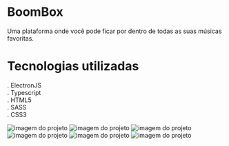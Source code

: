 # BoomBox
Uma plataforma onde você pode ficar por dentro de todas as suas músicas favoritas. 
 # Tecnologias utilizadas

  . ElectronJS<br/>
  . Typescript<br/>
  . HTML5<br/>
  . SASS<br/>
  . CSS3<br/>

  <div allign="center" width="900px">
    <img src="https://github.com/AllanC12/BoomBox/assets/112294367/983a99e8-7dba-409b-a2b9-0b63a5a437a9" alt="imagem do projeto"/>
    <img src="https://github.com/AllanC12/BoomBox/assets/112294367/f413ff72-0d78-4a17-b618-4894254b913d" alt="imagem do projeto"/>
    <img src="https://github.com/AllanC12/BoomBox/assets/112294367/d1129eba-ac60-4f7f-ab0f-3155fac5e5a5" alt="imagem do projeto"/>
    <img src="https://github.com/AllanC12/BoomBox/assets/112294367/9be3d746-c1b4-4f53-a344-5e0287fbbb06" alt="imagem do projeto"/>
    <img src="https://github.com/AllanC12/BoomBox/assets/112294367/9ce8e19c-4036-4244-a75b-72dd43461694" alt="imagem do projeto"/>
    <img src="https://github.com/AllanC12/BoomBox/assets/112294367/cf943be8-113c-4f32-8645-ced942f0a158" alt="imagem do projeto"/>
  </div>
